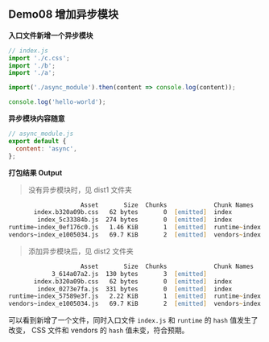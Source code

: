 ## Demo08 增加异步模块

**入口文件新增一个异步模块**

```js
// index.js
import './c.css';
import './b';
import './a';

import('./async_module').then(content => console.log(content));

console.log('hello-world');

```

**异步模块内容随意**

```js
// async_module.js
export default {
  content: 'async',
};
```

**打包结果 Output**

> 没有异步模块时，见 dist1 文件夹

```zsh
                    Asset       Size  Chunks             Chunk Names
       index.b320a09b.css   62 bytes       0  [emitted]  index
        index_5c33384b.js  274 bytes       0  [emitted]  index
runtime~index_0ef176c0.js   1.46 KiB       1  [emitted]  runtime~index
vendors~index_e1005034.js   69.7 KiB       2  [emitted]  vendors~index
```

> 添加异步模块后，见 dist2 文件夹

```zsh
                    Asset       Size  Chunks             Chunk Names
            3_614a07a2.js  130 bytes       3  [emitted]
       index.b320a09b.css   62 bytes       0  [emitted]  index
        index_0273e7fa.js  331 bytes       0  [emitted]  index
runtime~index_57589e3f.js   2.22 KiB       1  [emitted]  runtime~index
vendors~index_e1005034.js   69.7 KiB       2  [emitted]  vendors~index
```

可以看到新增了一个文件，同时入口文件 `index.js` 和 `runtime` 的 `hash` 值发生了改变，
CSS 文件和 vendors 的 `hash` 值未变，符合预期。
